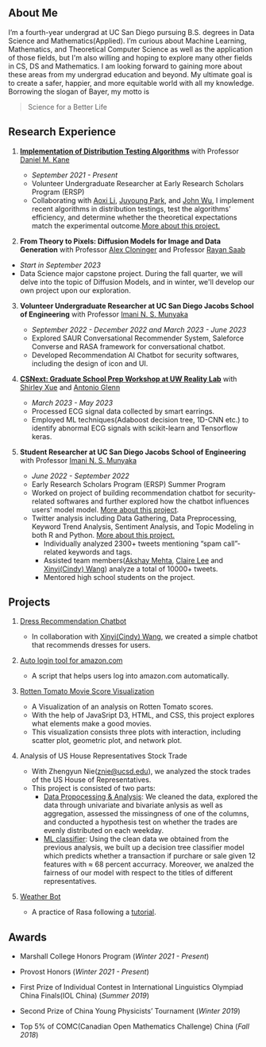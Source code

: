 ## About Me
I’m a fourth-year undergrad at UC San Diego pursuing B.S. degrees in Data Science and Mathematics(Applied). I’m curious about Machine Learning, Mathematics, and Theoretical Computer Science as well as the application of those fields, but I'm also willing and hoping to explore many other fields in CS, DS and Mathematics. I am looking forward to gaining more about these areas from my undergrad education and beyond. My ultimate goal is to create a safer, happier, and more equitable world with all my knowledge. Borrowing the slogan of Bayer, my motto is
>Science for a Better Life


## Research Experience
1. [**Implementation of Distribution Testing Algorithms**](https://github.com/wujjohn/Implementation-of-Distribution-Testing-Algorithms) with Professor [Daniel M. Kane](https://cseweb.ucsd.edu/~dakane/)
   - _September 2021 - Present_
   - Volunteer Undergraduate Researcher at Early Research Scholars Program (ERSP)
   - Collaborating with [Aoxi Li](https://github.com/aoxil), [Juyoung Park](https://github.com/jup023), and [John Wu](https://github.com/wujjohn), I implement recent algorithms in distribution testings, test the algorithms' efficiency, and determine whether the theoretical expectations match the experimental outcome.[More about this project.](https://github.com/wujjohn/Implementation-of-Distribution-Testing-Algorithms)

2. **From Theory to Pixels: Diffusion Models for Image and Data Generation** with Professor [Alex Cloninger](https://ccom.ucsd.edu/~acloninger/index.html) and Professor [Rayan Saab](https://mathweb.ucsd.edu/~rsaab/)
  - _Start in September 2023_
  - Data Science major capstone project. During the fall quarter, we will delve into the topic of Diffusion Models, and in winter, we'll develop our own project upon our exploration.
   
3. **Volunteer Undergraduate Researcher at UC San Diego Jacobs School of Engineering** with Professor [Imani N. S. Munyaka](https://www.imanimunyaka.com/)
    - _September 2022 - December 2022 and March 2023 - June 2023_
    - Explored SAUR Conversational Recommender System, Saleforce Converse and RASA framework for conversational chatbot.
    - Developed Recommendation AI Chatbot for security softwares, including the design of icon and UI.
      
4. [**CSNext: Graduate School Prep Workshop at UW Reality Lab**](https://realitylab.uw.edu/components/csnext.html) with [Shirley Xue](https://xueqiuyue.com) and [Antonio Glenn](https://antoniog.page)
    - _March 2023 - May 2023_
    - Processed ECG signal data collected by smart earrings.
    - Employed ML techniques(Adaboost decision tree, 1D-CNN etc.) to identify abnormal ECG signals with scikit-learn and Tensorflow keras.
    
5. **Student Researcher at UC San Diego Jacobs School of Engineering** with Professor [Imani N. S. Munyaka](https://www.imanimunyaka.com/)
   - _June 2022 - September 2022_
   - Early Research Scholars Program (ERSP) Summer Program
   - Worked on project of building recommendation chatbot for security-related softwares and further explored how the chatbot influences users' model model. [More about this project](https://drive.google.com/file/d/1tVnZK06rlR5YoPayzCYYr4HqEn6LoroF/view).
   - Twitter analysis including Data Gathering, Data Preprocessing, Keyword Trend Analysis, Sentiment Analysis, and Topic Modeling in both R and Python. [More about this project.](https://github.com/Munyaka-Research-Group/su22_allprojects/tree/main/twitterFU)
      - Individually analyzed 2300+ tweets mentioning “spam call”-related keywords and tags.
      - Assisted team members([Akshay Mehta](https://github.com/Akshay024), [Claire Lee](https://github.com/clairecgl) and [Xinyi(Cindy) Wang](https://github.com/xiw013)) analyze a total of 10000+ tweets.
      - Mentored high school students on the project.
        
    
## Projects
1. [Dress Recommendation Chatbot](https://github.com/wantingmao01/dress_recommendation-chatbot)
   - In collaboration with [Xinyi(Cindy) Wang](https://github.com/xiw013), we created a simple chatbot that recommends dresses for users.
     
2. [Auto login tool for amazon.com](https://github.com/wantingmao01/amazon_auto_signin)
   - A script that helps users log into amazon.com automatically.
     
3. [Rotten Tomato Movie Score Visualization](https://wantingmao01.github.io/Rotten_Tomato_Score_Visualization/)
   - A Visualization of an analysis on Rotten Tomato scores.
   - With the help of JavaSript D3, HTML, and CSS, this project explores what elements make a good movies.
   - This visualization consists three plots with interaction, including scatter plot, geometric plot, and network plot.
     
4. Analysis of US House Representatives Stock Trade
   - With Zhengyun Nie(znie@ucsd.edu), we analyzed the stock trades of the US House of Representatives.
   - This project is consisted of two parts:
        - [Data Propocessing & Analysis](https://drive.google.com/file/d/14XIbCWtjVlDM1YcvXpve81b4yOQQz_nF/view?usp=sharing):
          We cleaned the data, explored the data through univariate and bivariate anlysis as well as aggregation, assessed the missingness of one of the columns, and conducted a hypothesis test on whether the trades are evenly distributed on each weekday.
        - [ML classifier](https://drive.google.com/file/d/1u91zqX1ucOdzAyfDEK5yosQAGJ3ZTZb_/view?usp=sharing):
          Using the clean data we obtained from the previous analysis, we built up a decision tree classifier model which predicts whether a transaction if purchare or sale given 12 features with ≈ 68 percent accurracy. Moreover, we analzed the fairness of our model with respect to the titles of different representatives.
5. [Weather Bot](https://github.com/wantingmao01/Weather_bot)
   - A practice of Rasa following a [tutorial](https://www.geeksforgeeks.org/chatbots-using-python-and-rasa/).
   

## Awards

- Marshall College Honors Program (_Winter 2021 - Present_)

- Provost Honors (_Winter 2021 - Present_)

- First Prize of Individual Contest in International Linguistics Olympiad China Finals(IOL China) (_Summer 2019_)
    
- Second Prize of China Young Physicists’ Tournament (_Winter 2019_)

- Top 5% of COMC(Canadian Open Mathematics Challenge) China (_Fall 2018_)

